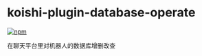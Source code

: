 # koishi-plugin-database-operate

[![npm](https://img.shields.io/npm/v/koishi-plugin-database-operate?style=flat-square)](https://www.npmjs.com/package/koishi-plugin-database-operate)

在聊天平台里对机器人的数据库增删改查
